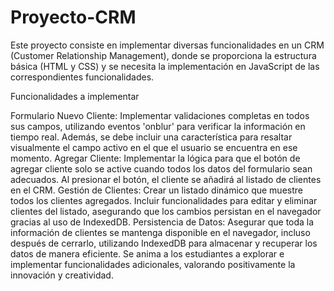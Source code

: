 # Proyecto-CRM

Este proyecto consiste en implementar diversas funcionalidades en un CRM (Customer Relationship Management), donde se proporciona la estructura básica (HTML y CSS) y se necesita la implementación en JavaScript de las correspondientes funcionalidades.

Funcionalidades a implementar

Formulario Nuevo Cliente: Implementar validaciones completas en todos sus campos, utilizando eventos 'onblur' para verificar la información en tiempo real. Además, se debe incluir una característica para resaltar visualmente el campo activo en el que el usuario se encuentra en ese momento.
Agregar Cliente: Implementar la lógica para que el botón de agregar cliente solo se active cuando todos los datos del formulario sean adecuados. Al presionar el botón, el cliente se añadirá al listado de clientes en el CRM.
Gestión de Clientes: Crear un listado dinámico que muestre todos los clientes agregados. Incluir funcionalidades para editar y eliminar clientes del listado, asegurando que los cambios persistan en el navegador gracias al uso de IndexedDB.
Persistencia de Datos: Asegurar que toda la información de clientes se mantenga disponible en el navegador, incluso después de cerrarlo, utilizando IndexedDB para almacenar y recuperar los datos de manera eficiente.
Se anima a los estudiantes a explorar e implementar funcionalidades adicionales, valorando positivamente la innovación y creatividad.
